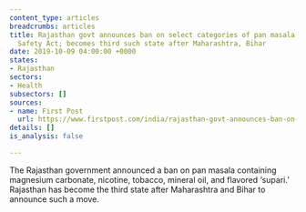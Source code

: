 ```yaml
---
content_type: articles
breadcrumbs: articles
title: Rajasthan govt announces ban on select categories of pan masala under Food
  Safety Act; becomes third such state after Maharashtra, Bihar
date: 2019-10-09 04:00:00 +0000
states:
- Rajasthan
sectors:
- Health
subsectors: []
sources:
- name: First Post
  url: https://www.firstpost.com/india/rajasthan-govt-announces-ban-on-select-categories-of-pan-masala-under-food-safety-act-becomes-third-such-state-after-maharashtra-bihar-7443771.html
details: []
is_analysis: false

---
```

The Rajasthan government announced a ban on pan masala containing magnesium carbonate, nicotine, tobacco, mineral oil, and flavored ‘supari.’ Rajasthan has become the third state after Maharashtra and Bihar to announce such a move.